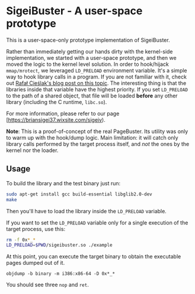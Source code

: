 # SigeiBuster - A user-space prototype

This is a user-space-only prototype implementation of SigeiBuster.

Rather than immediately getting our hands dirty with the kernel-side implementation, we started with a user-space prototype, and then we moved the logic to the kernel level solution.
In order to hook/hijack `mmap/mrotect`, we leveraged `LD_PRELOAD` environment variable. It's a simple way to hook library calls in a program. If you are not familiar with it, check out [
Rafał Cieślak's blog post on this topic](https://rafalcieslak.wordpress.com/2013/04/02/dynamic-linker-tricks-using-ld_preload-to-cheat-inject-features-and-investigate-programs/).
The interesting thing is that the libraries inside that variable have the highest priority. If you set `LD_PRELOAD` to the path of a shared object, that file will be loaded **before** any other library (including the C runtime, `libc.so`).

For more information, please refer to our page  [https://briansigei37.wixsite.com/sigeiv).

**Note**: This is a proof-of-concept of the real PageBuster. Its utility was only to warm up with the hook/dump logic. Main limitation: it will catch only library calls performed by the target process itself, and _not_ the ones by the kernel nor the loader.

Usage
-----

To build the library and the test binary just run:

```sh
sudo apt-get install gcc build-essential libglib2.0-dev
make
```

Then you'll have to load the library inside the `LD_PRELOAD` variable.

If you want to set the `LD_PRELOAD` variable only for a single execution of the target process, use this:

```sh
rm -f 0x*_*
LD_PRELOAD=$PWD/sigeibuster.so ./example
```

At this point, you can execute the target binary to obtain the executable pages dumped out of it.

```
objdump -b binary -m i386:x86-64 -D 0x*_*
```

You should see three `nop` and `ret`.

